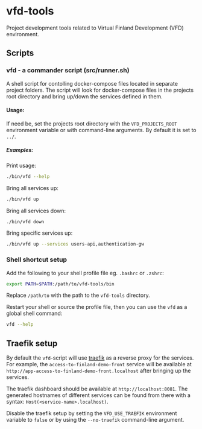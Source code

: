 # vfd-tools

Project development tools related to Virtual Finland Development (VFD) environment.

## Scripts

### **vfd** - a commander script (src/runner.sh)

A shell script for contolling docker-compose files located in separate project folders. The script will look for docker-compose files in the projects root directory and bring up/down the services defined in them.

#### **Usage:**

If need be, set the projects root directory with the `VFD_PROJECTS_ROOT` environment variable or with command-line arguments. By default it is set to `../`.

##### **Examples:**

Print usage:

```bash
./bin/vfd --help
```

Bring all services up:

```bash
./bin/vfd up
```

Bring all services down:

```bash
./bin/vfd down
```

Bring specific services up:

```bash
./bin/vfd up --services users-api,authentication-gw
```

### Shell shortcut setup

Add the following to your shell profile file eg. `.bashrc` or `.zshrc`:

```bash
export PATH=$PATH:/path/to/vfd-tools/bin
```

Replace `/path/to` with the path to the `vfd-tools` directory.

Restart your shell or source the profile file, then you can use the `vfd` as a global shell command:

```bash
vfd --help
```

## Traefik setup

By default the `vfd`-script will use [traefik](https://github.com/traefik/traefik) as a reverse proxy for the services. For example, the `access-to-finland-demo-front` service will be available at `http://app-access-to-finland-demo-front.localhost` after bringing up the services.

The traefik dashboard should be available at `http://localhost:8081`. The generated hostnames of different services can be found from there with a syntax: `Host(<service-name>.localhost)`.

Disable the traefik setup by setting the `VFD_USE_TRAEFIK` environment variable to `false` or by using the `--no-traefik` command-line argument.
